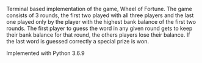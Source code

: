 Terminal based implementation of the game, Wheel of Fortune. The game consists of 3 rounds, the first two played with all three players and the last one played only by the player with the highest bank balance of the first two rounds. The first player to guess the word in any given round gets to keep their bank balance for that round, the others players lose their balance. If the last word is guessed correctly a special prize is won. 

Implemented with Python 3.6.9
